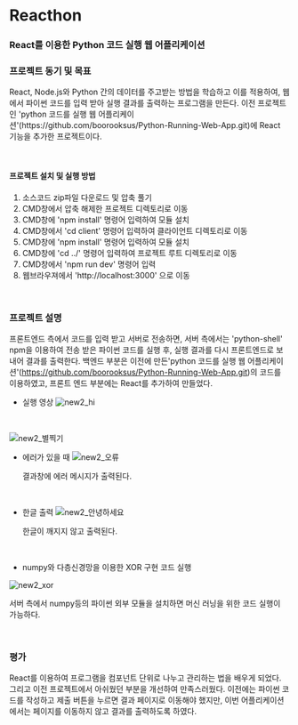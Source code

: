 # Reacthon

### React를 이용한 Python 코드 실행 웹 어플리케이션



### 프로젝트 동기 및 목표

<p> 
React, Node.js와 Python 간의 데이터를 주고받는 방법을 학습하고 이를 적용하여, 웹에서 파이썬 코드를 입력 받아 실행 결과를 출력하는 프로그램을 만든다. 이전 프로젝트인 'python 코드를 실행 웹 어플리케이션'(https://github.com/boorooksus/Python-Running-Web-App.git)에 React 기능을 추가한 프로젝트이다. </p>

</p>

<br>



#### 프로젝트 설치 및 실행 방법

1. 소스코드 zip파일 다운로드 및 압축 풀기
2. CMD창에서 압축 해제한 프로젝트 디렉토리로 이동
3. CMD창에 'npm install' 명령어 입력하여 모듈 설치
4. CMD창에서 'cd client' 명령어 입력하여 클라이언트 디렉토리로 이동
5. CMD창에 'npm install' 명령어 입력하여 모듈 설치
6. CMD창에 'cd ../' 명령어 입력하여 프로젝트 루트 디렉토리로 이동
7. CMD창에서 'npm run dev' 명령어 입력
8. 웹브라우져에서 'http://localhost:3000' 으로 이동

<br>

### 프로젝트 설명

프론트엔드 측에서 코드를 입력 받고 서버로 전송하면, 서버 측에서는 'python-shell' npm을 이용하여 전송 받은 파이썬 코드를 실행 후, 실행 결과를 다시 프론트엔드로 보내어 결과를 출력한다. 
백엔드 부분은 이전에 만든'python 코드를 실행 웹 어플리케이션'(https://github.com/boorooksus/Python-Running-Web-App.git)의 코드를 이용하였고, 프론트 엔드 부분에는 React를 추가하여 만들었다.

- 실행 영상
  ![new2_hi](https://user-images.githubusercontent.com/55964775/112476286-16707d80-8db5-11eb-800f-23156944bb9b.gif)

  <br>

![new2_별찍기](https://user-images.githubusercontent.com/55964775/112476288-17091400-8db5-11eb-8e2c-6d49f26e964a.gif)
<br>

- 에러가 있을 때
  ![new2_오류](https://user-images.githubusercontent.com/55964775/112476291-17a1aa80-8db5-11eb-9369-5085d35ccb9e.gif)

  결과창에 에러 메시지가 출력된다.

  <br>

- 한글 출력
  ![new2_안녕하세요](https://user-images.githubusercontent.com/55964775/112476290-17091400-8db5-11eb-9e32-585f2a796807.gif)

  한글이 깨지지 않고 출력된다.

  <br>

- numpy와 다층신경망을 이용한 XOR 구현 코드 실행

![new2_xor](https://user-images.githubusercontent.com/55964775/112476358-27b98a00-8db5-11eb-8d51-dd37d0a3dfa5.gif)

서버 측에서 numpy등의 파이썬 외부 모듈을 설치하면 머신 러닝을 위한 코드 실행이 가능하다.

<br>

### 평가

React를 이용하여 프로그램을 컴포넌트 단위로 나누고 관리하는 법을 배우게 되었다. 그리고 이전 프로젝트에서 아쉬웠던 부분을 개선하여 만족스러웠다. 이전에는 파이썬 코드를 작성하고 제출 버튼을 누르면 결과 페이지로 이동해야 했지만, 이번 어플리케이션에서는 페이지를 이동하지 않고 결과를 출력하도록 하였다. 

